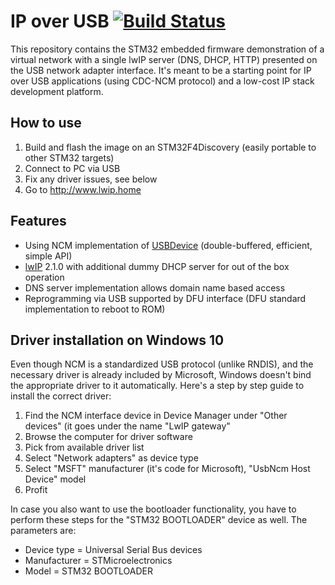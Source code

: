 # IP over USB [![Build Status](https://travis-ci.org/IntergatedCircuits/IPoverUSB.svg?branch=master)](https://travis-ci.org/IntergatedCircuits/IPoverUSB)

This repository contains the STM32 embedded firmware demonstration of a virtual network
with a single lwIP server (DNS, DHCP, HTTP) presented on the USB network adapter interface.
It's meant to be a starting point for IP over USB applications (using CDC-NCM protocol)
and a low-cost IP stack development platform.

## How to use

1. Build and flash the image on an STM32F4Discovery (easily portable to other STM32 targets)
2. Connect to PC via USB
3. Fix any driver issues, see below
4. Go to http://www.lwip.home

## Features

* Using NCM implementation of [USBDevice][USBDevice] (double-buffered, efficient, simple API)
* [lwIP][lwIP] 2.1.0 with additional dummy DHCP server for out of the box operation
* DNS server implementation allows domain name based access
* Reprogramming via USB supported by DFU interface (DFU standard implementation to reboot to ROM)

## Driver installation on Windows 10

Even though NCM is a standardized USB protocol (unlike RNDIS), and the necessary driver
is already included by Microsoft, Windows doesn't bind the appropriate driver to it automatically.
Here's a step by step guide to install the correct driver:

1. Find the NCM interface device in Device Manager under "Other devices" (it goes under the name "LwIP gateway"
2. Browse the computer for driver software
3. Pick from available driver list
4. Select "Network adapters" as device type
5. Select "MSFT" manufacturer (it's code for Microsoft), "UsbNcm Host Device" model
6. Profit

In case you also want to use the bootloader functionality,
you have to perform these steps for the "STM32 BOOTLOADER" device as well. The parameters are:
- Device type = Universal Serial Bus devices
- Manufacturer = STMicroelectronics
- Model = STM32 BOOTLOADER

[lwIP]: https://savannah.nongnu.org/projects/lwip/
[USBDevice]: https://github.com/IntergatedCircuits/USBDevice
